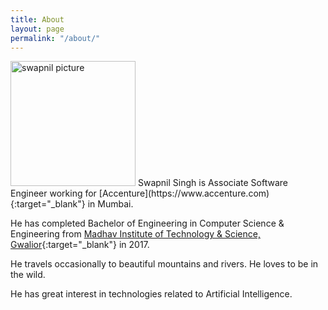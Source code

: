 ```yaml
---
title: About
layout: page
permalink: "/about/"
---
```


<img src="https://blog.swapnilsingh.in/swapnil_picture.jpg" alt="swapnil picture" width="200"/>
Swapnil Singh is Associate Software Engineer working for 
[Accenture](https://www.accenture.com){:target="_blank"} in Mumbai.

He has completed Bachelor of Engineering in Computer Science & Engineering from [Madhav Institute of Technology & Science, Gwalior](https://mitsgwalior.in){:target="_blank"} in 2017.

He travels occasionally to beautiful mountains and rivers. He loves to be in the wild. 

He has great interest in technologies related to Artificial Intelligence.